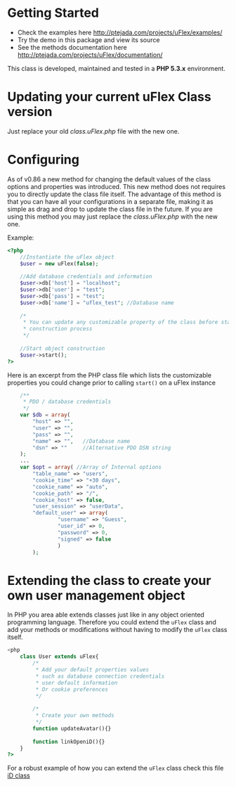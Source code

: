 Getting Started
=========================

* Check the examples here <http://ptejada.com/projects/uFlex/examples/>
* Try the demo in this package and view its source
* See the methods documentation here <http://ptejada.com/projects/uFlex/documentation/>

This class is developed, maintained and tested in a **PHP 5.3.x** environment.

Updating your current uFlex Class version
====================================

Just replace your old *class.uFlex.php* file with the new one.

Configuring
====================================

As of v0.86 a new method for changing the default values of the class options and properties was introduced. This new method
does not requires you to directly update the class file itself. The advantage of this method is that you can have all your
configurations in a separate file, making it as simple as drag and drop to update the class file in the future. If you are using 
this method you may just replace the *class.uFlex.php* with the new one.

Example:
```php
<?php
	//Instantiate the uFlex object
	$user = new uFlex(false);
	
	//Add database credentials and information 
	$user->db['host'] = "localhost";
	$user->db['user'] = "test";
	$user->db['pass'] = "test";
	$user->db['name'] = "uflex_test"; //Database name
	
	/*
	 * You can update any customizable property of the class before starting the object
	 * construction process
	 */
	
	//Start object construction
	$user->start();
?>
```

Here is an excerpt from the PHP class file which lists the customizable properties you could change prior to calling
`start()` on a uFlex instance

```php
	/**
	 * PDO / database credentials
	 */
	var $db = array(
		"host" => "",
		"user" => "",
		"pass" => "",
		"name" => "",	//Database name
		"dsn" => ""		//Alternative PDO DSN string
	);
	...
	var $opt = array( //Array of Internal options
		"table_name" => "users",
		"cookie_time" => "+30 days",
		"cookie_name" => "auto",
		"cookie_path" => "/",
		"cookie_host" => false,
		"user_session" => "userData",
		"default_user" => array(
				"username" => "Guess",
				"user_id" => 0,
				"password" => 0,
				"signed" => false
				)
		);

```

Extending the class to create your own user management object
==========================================================

In PHP you area able extends classes just like in any object oriented programming language. Therefore you could extend the `uFlex` class
and add your methods or modifications without having to modify the `uFlex` class itself.

```php
<php
	class User extends uFlex{
		/*
		 * Add your default properties values
		 * such as database connection credentials
		 * user default information
		 * Or cookie preferences
		 */
		
		/*
		 * Create your own methods
		 */
		function updateAvatar(){}
		
		function linkOpeniD(){}
	}
?>
```
For a robust example of how you can extend the `uFlex` class check this file [iD class][iD]

[iD]: https://github.com/ptejada/iD/blob/master/core/inc/class.iD.php
